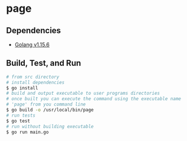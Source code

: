 # page

## Dependencies
- [Golang v1.15.6](https://golang.org/)
## Build, Test, and Run
```bash
# from src directory
# install dependencies
$ go install
# build and output executable to user programs directories
# once built you can execute the command using the executable name
# 'page' from you command line
$ go build -o /usr/local/bin/page
# run tests
$ go test
# run without building executable
$ go run main.go
```